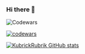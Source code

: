 ### Hi there 👋

![Codewars](https://github.r2v.ch/codewars?user=KubrickRubrik)

[![codewars](https://www.codewars.com/users/username/badges/large)](https://www.codewars.com/users/KubrickRubrik)  

[![KubrickRubrik GitHub stats](https://github-readme-stats.vercel.app/api?username=KubrickRubrik)](https://github.com/anuraghazra/github-readme-stats)

<!--
**KubrickRubrik/KubrickRubrik** is a ✨ _special_ ✨ repository because its `README.md` (this file) appears on your GitHub profile.

Here are some ideas to get you started:

- 🔭 I’m currently working on ...
- 🌱 I’m currently learning ...
- 👯 I’m looking to collaborate on ...
- 🤔 I’m looking for help with ...
- 💬 Ask me about ...
- 📫 How to reach me: ...
- 😄 Pronouns: ...
- ⚡ Fun fact: ...
-->
